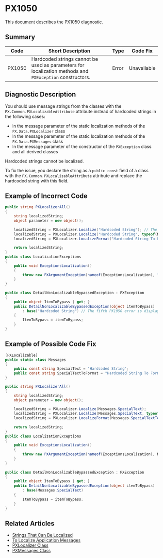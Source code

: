 # PX1050
This document describes the PX1050 diagnostic.

## Summary

| Code   | Short Description                                                                                        | Type  | Code Fix    | 
| ------ | -------------------------------------------------------------------------------------------------------- | ----- | ----------- | 
| PX1050 | Hardcoded strings cannot be used as parameters for localization methods and `PXException` constructors. | Error | Unavailable |

## Diagnostic Description
You should use message strings from the classes with the `PX.Common.PXLocalizableAttribute` attribute instead of hardcoded strings in the following cases:

 - In the message parameter of the static localization methods of the `PX.Data.PXLocalizer` class
 - In the message parameter of the static localization methods of the `PX.Data.PXMessages` class
 - In the message parameter of the constructor of the `PXException` class and all derived classes

 Hardcoded strings cannot be localized.

 To fix the issue, you declare the string as a `public const` field of a class with the `PX.Common.PXLocalizableAttribute` attribute and replace the hardcoded string with this field.

## Example of Incorrect Code

```C#
public string PXLocalizerAll()
{
    string localizedString;
    object parameter = new object();
 
    localizedString = PXLocalizer.Localize("Hardcoded String"); // The first PX1050 error is displayed for this line.
    localizedString = PXLocalizer.Localize("Hardcoded String", typeof(MyMessages).FullName); // The second PX1050 error is displayed for this line.
    localizedString = PXLocalizer.LocalizeFormat("Hardcoded String To Format {0}", parameter); // The third PX1050 error is displayed for this line.
 
    return localizedString;
}
public class LocalizationExceptions
{
    public void ExceptionsLocalization()
    {
        throw new PXArgumentException(nameof(ExceptionsLocalization), "Hardcoded String"); // The fourth PX1050 error is displayed for this line.
    }
}
 
public class DetailNonLocalizableBypassedException : PXException
{
    public object ItemToBypass { get; }
    public DetailNonLocalizableBypassedException(object itemToBypass)
        : base("Hardcoded String") // The fifth PX1050 error is displayed for this line.
    {
        ItemToBypass = itemToBypass;
    }
}
```

## Example of Possible Code Fix

```C#
[PXLocalizable]
public static class Messages
{
    public const string SpecialText = "Hardcoded String";
    public const string SpecialTextToFormat = "Hardcoded String To Format {0}";
}

public string PXLocalizerAll()
{
    string localizedString;
    object parameter = new object();
 
    localizedString = PXLocalizer.Localize(Messages.SpecialText);
    localizedString = PXLocalizer.Localize(Messages.SpecialText, typeof(MyMessages).FullName);
    localizedString = PXLocalizer.LocalizeFormat(Messages.SpecialTextToFormat, parameter);
 
    return localizedString;
}
public class LocalizationExceptions
{
    public void ExceptionsLocalization()
    {
        throw new PXArgumentException(nameof(ExceptionsLocalization), Messages.SpecialText);
    }
}
 
public class DetailNonLocalizableBypassedException : PXException
{
    public object ItemToBypass { get; }
    public DetailNonLocalizableBypassedException(object itemToBypass)
        : base(Messages.SpecialText)
    {
        ItemToBypass = itemToBypass;
    }
}
```

## Related Articles

 - [Strings That Can Be Localized](https://help.acumatica.com/Help?ScreenId=ShowWiki&pageid=85f491d2-f604-45ab-bb1b-efa90392a9bf)
 - [To Localize Application Messages](https://help.acumatica.com/Help?ScreenId=ShowWiki&pageid=49d467e5-7717-4393-a5c6-398d4bcf818c)
 - [PXLocalizer Class](https://help.acumatica.com/Help?ScreenId=ShowWiki&pageid=f0ebcc83-95bf-bf22-0b8c-cf8b3d2a62a9)
 - [PXMessages Class](https://help.acumatica.com/Help?ScreenId=ShowWiki&pageid=c2c86da5-9131-8df9-c978-12579b3b3b9b)